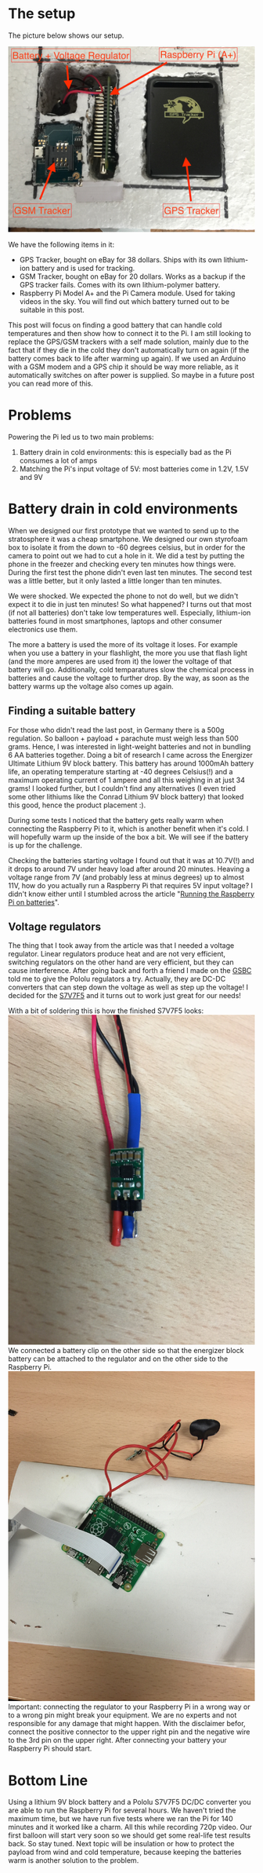 # The setup
The picture below shows our setup. 

![YFFZHAB payload setup](media/box_layout.jpg)

We have the following items in it:

*	GPS Tracker, bought on eBay for 38 dollars. Ships with its own lithium-ion battery and is used for tracking.
*	GSM Tracker, bought on eBay for 20 dollars. Works as a backup if the GPS tracker fails. Comes with its own 
	lithium-polymer battery.
*	Raspberry Pi Model A+ and the Pi Camera module. Used for taking videos in the sky. You will find out which battery turned out to be suitable in this post.

This post will focus on finding a good battery that can handle cold temperatures and then show how to connect it to the Pi. I am still looking to replace the GPS/GSM trackers with a
self made solution, mainly due to the fact that if they die in the cold they don't automatically turn on again (if the battery comes back to life after warming up again). If we used an Arduino with a GSM modem and a GPS chip it should be way more reliable, as it automatically switches on after power is supplied. So maybe in a future post you can read more of this.

# Problems
Powering the Pi led us to two main problems:
1.	Battery drain in cold environments: this is especially bad as the Pi consumes a lot of amps
2.	Matching the Pi's input voltage of 5V: most batteries come in 1.2V, 1.5V and 9V


# Battery drain in cold environments
When we designed our first prototype that we wanted to send up to the stratosphere it was a cheap smartphone. We designed our own styrofoam box to isolate it from the down to -60 degrees celsius, but in order for the camera to point out we had to cut a hole in it. We did a test by putting the phone in the freezer and checking every ten minutes how things were. During the first test the phone didn't even last ten minutes. The second test was a little better, but it only lasted a little longer than ten minutes.

We were shocked. We expected the phone to not do well, but we didn't expect it to die in just ten minutes! So what happened? I turns out that most (if not all batteries) don't take low temperatures well. Especially, lithium-ion batteries found in most smartphones, laptops and other consumer electronics use them.

The more a battery is used the more of its voltage it loses. For example when you use a battery in your flashlight, the more you use that flash light (and the more amperes are used from it) the lower the voltage of that battery will go. Additionally, cold temparatures slow the chemical process in batteries and cause the voltage to further drop. By the way, as soon as the battery warms up the voltage also comes up again.

## Finding a suitable battery
For those who didn't read the last post, in Germany there is a 500g regulation. So balloon + payload + parachute must weigh less than 500 grams. Hence, I was interested in light-weight batteries and not in bundling 6 AA batteries together. Doing a bit of research I came across the Energizer Ultimate Lithium 9V block battery. This battery has around 1000mAh battery life, an operating temperature starting at -40 degrees Celsius(!) and a maximum operating current of 1 ampere and all this weighing in at just 34 grams! I looked further, but I couldn't find any alternatives (I even tried some other lithiums like the Conrad Lithium 9V block battery) that looked this good, hence the product placement :).

During some tests I noticed that the battery gets really warm when connecting the Raspberry Pi to it, which is another benefit when it's cold. I will hopefully warm up the inside of the box a bit. We will see if the battery is up for the challenge. 

Checking the batteries starting voltage I found out that it was at 10.7V(!) and it drops to around 7V under heavy load after around 20 minutes. Heaving a voltage range from 7V (and probably less at minus degrees) up to almost 11V, how do you actually run a Raspberry Pi that requires 5V input voltage? I didn't know either until I stumbled across the article "[Running the Raspberry Pi on batteries](http://www.daveakerman.com/?page_id=1294)".

## Voltage regulators
The thing that I took away from the article was that I needed a voltage regulator. Linear regulators produce heat and are not very efficient, switching regulators on the other hand are very efficient, but they can cause interference. After going back and forth a friend I made on the [GSBC](http://www.balloonchallenge.org) told me to give the Pololu regulators a try. Actually, they are DC-DC converters that can step down the voltage as well as step up the voltage! I decided for the [S7V7F5](https://www.pololu.com/product/2119) and it turns out to work just great for our needs!

With a bit of soldering this is how the finished S7V7F5 looks:
![Pololu S7V7F5 Switching Regulator](media/voltage_regulator.jpg)
We connected a battery clip on the other side so that the energizer block battery can be attached to the regulator and on the other side to the Raspberry Pi.
![Assembled S7V7F5 Switching Regulator](media/voltage_regulator_connected.jpg)
Important: connecting the regulator to your Raspberry Pi in a wrong way or to a wrong pin might break your equipment. We are no experts and not responsible for any damage that might happen. With the disclaimer befor, connect the positive connector to the upper right pin and the negative wire to the 3rd pin on the upper right. After connecting your battery your Raspberry Pi should start.

# Bottom Line
Using a lithium 9V block battery and a Pololu S7V7F5 DC/DC converter you are able to run the Raspberry Pi for several hours. We haven't tried the maximum time, but we have run five tests where we ran the Pi for 140 minutes and it worked like a charm. All this while recording 720p video. Our first balloon will start very soon so we should get some real-life test results back. So stay tuned. Next topic will be insulation or how to protect the payload from wind and cold temperature, because keeping the batteries warm is another solution to the problem.






